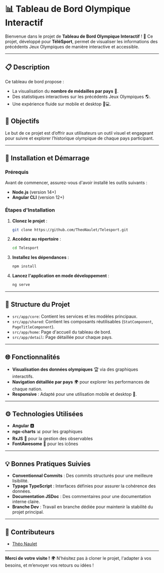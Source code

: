 # 📊 Tableau de Bord Olympique Interactif

Bienvenue dans le projet de **Tableau de Bord Olympique Interactif** ! 🏅 Ce projet, développé pour **TéléSport**, permet de visualiser les informations des précédents Jeux Olympiques de manière interactive et accessible.

---

## 📋 Description

Ce tableau de bord propose :
- La visualisation du **nombre de médailles par pays** 🥇.
- Des statistiques interactives sur les précédents Jeux Olympiques 🌎.
- Une expérience fluide sur mobile et desktop 📱💻.

## 🎯 Objectifs
Le but de ce projet est d’offrir aux utilisateurs un outil visuel et engageant pour suivre et explorer l’historique olympique de chaque pays participant. 

---

## 🚀 Installation et Démarrage

### Prérequis
Avant de commencer, assurez-vous d'avoir installé les outils suivants :
- **Node.js** (version 14+)
- **Angular CLI** (version 12+)

### Étapes d'Installation

1. **Clonez le projet** :
   ```bash
   git clone https://github.com/TheoNaulet/Telesport.git

2. **Accédez au répertoire** :
   ```bash
   cd Telesport

3. **Installez les dépendances** :
   ```bash
   npm install

4. **Lancez l'application en mode développement** :
   ```bash
   ng serve

---

## 📂 Structure du Projet

- `src/app/core`: Contient les services et les modèles principaux.
- `src/app/shared`: Contient les composants réutilisables (`StatComponent`, `PageTitleComponent`).
- `src/app/home`: Page d'accueil du tableau de bord.
- `src/app/detail`: Page détaillée pour chaque pays.

---

## 🌐 Fonctionnalités

- **Visualisation des données olympiques** 🏆 via des graphiques interactifs.
- **Navigation détaillée par pays** 🌍 pour explorer les performances de chaque nation.
- **Responsive** : Adapté pour une utilisation mobile et desktop 📲.

---

## ⚙️ Technologies Utilisées

- **Angular** 🅰️
- **ngx-charts** 📊 pour les graphiques
- **RxJS** 🔁 pour la gestion des observables
- **FontAwesome** 🌟 pour les icônes

---

## 💡 Bonnes Pratiques Suivies

- **Conventionnal Commits** : Des commits structurés pour une meilleure lisibilité.
- **Typage TypeScript** : Interfaces définies pour assurer la cohérence des données.
- **Documentation JSDoc** : Des commentaires pour une documentation interne claire.
- **Branche Dev** : Travail en branche dédiée pour maintenir la stabilité du projet principal.

---

## 👥 Contributeurs

- [Théo Naulet](https://github.com/TheoNaulet)

---

**Merci de votre visite !** 🌍 N'hésitez pas à cloner le projet, l'adapter à vos besoins, et m’envoyer vos retours ou idées !
